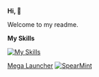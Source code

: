 **Hi, 👋**

Welcome to my readme.

**My Skills**

[![My Skills](https://skillicons.dev/icons?i=html,apple,raspberrypi,obsidian,js,mastodon,git,docker,bots,linux,debian)](https://skillicons.dev)



[Mega Launcher](https://weblabsaus.github.io/Mega-Launcher)
[![SpearMint](https://i.ibb.co/DCLmPrc/Shop-Market-logo-1.png)](https://weblabsaus.github.io/spearmint)
